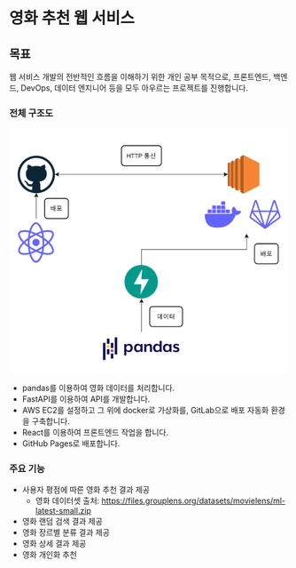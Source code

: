 # 영화 추천 웹 서비스


## 목표
웹 서비스 개발의 전반적인 흐름을 이해하기 위한 개인 공부 목적으로, 프론트엔드, 백엔드, DevOps, 데이터 엔지니어 등을 모두 아우르는 프로젝트를 진행합니다.

### 전체 구조도
![img.png](img.png)

- pandas를 이용하여 영화 데이터를 처리합니다.
- FastAPI를 이용하여 API를 개발합니다.
- AWS EC2를 설정하고 그 위에 docker로 가상화를, GitLab으로 배포 자동화 환경을 구축합니다.
- React를 이용하여 프론트엔드 작업을 합니다.
- GitHub Pages로 배포합니다.

### 주요 기능

- 사용자 평점에 따른 영화 추천 결과 제공
  - 영화 데이터셋 출처: https://files.grouplens.org/datasets/movielens/ml-latest-small.zip
- 영화 랜덤 검색 결과 제공
- 영화 장르별 분류 결과 제공
- 영화 상세 결과 제공
- 영화 개인화 추천